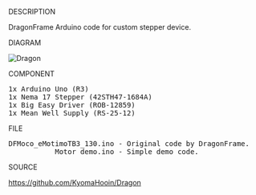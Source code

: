 
DESCRIPTION

DragonFrame Arduino code for custom stepper device.

DIAGRAM

![Dragon](https://github.com/KyomaHooin/Dragon/raw/master/dragon_screen.png "diagram")

COMPONENT
<pre>
1x Arduino Uno (R3)
1x Nema 17 Stepper (42STH47-1684A)
1x Big Easy Driver (ROB-12859)
1x Mean Well Supply (RS-25-12)
</pre>
FILE
<pre>
DFMoco_eMotimoTB3_130.ino - Original code by DragonFrame.
           Motor_demo.ino - Simple demo code.
</pre>
SOURCE

https://github.com/KyomaHooin/Dragon

